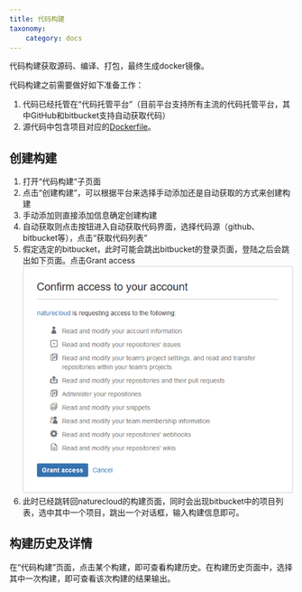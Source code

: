 ```yaml
---
title: 代码构建
taxonomy:
    category: docs
---
```


代码构建获取源码、编译、打包，最终生成docker镜像。

代码构建之前需要做好如下准备工作：
1. 代码已经托管在“代码托管平台”（目前平台支持所有主流的代码托管平台，其中GitHub和bitbucket支持自动获取代码）
2. 源代码中包含项目对应的[Dockerfile](../dockerfile)。

## 创建构建 ##
1. 打开“代码构建“子页面
2. 点击“创建构建”，可以根据平台来选择手动添加还是自动获取的方式来创建构建
3. 手动添加则直接添加信息确定创建构建
4. 自动获取则点击按钮进入自动获取代码界面，选择代码源（github、bitbucket等），点击“获取代码列表”
5. 假定选定的bitbucket，此时可能会跳出bitbucket的登录页面，登陆之后会跳出如下页面。点击Grant access
![](oauth.png)
6. 此时已经跳转回naturecloud的构建页面，同时会出现bitbucket中的项目列表，选中其中一个项目，跳出一个对话框，输入构建信息即可。

## 构建历史及详情 ##
	
在“代码构建”页面，点击某个构建，即可查看构建历史。在构建历史页面中，选择其中一次构建，即可查看该次构建的结果输出。

